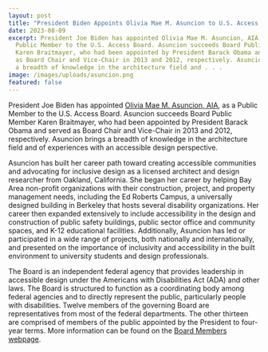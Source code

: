 ```yaml
---
layout: post
title: "President Biden Appoints Olivia Mae M. Asuncion to U.S. Access Board "
date: 2023-08-09
excerpt: President Joe Biden has appointed Olivia Mae M. Asuncion, AIA, as a
  Public Member to the U.S. Access Board. Asuncion succeeds Board Public Member
  Karen Braitmayer, who had been appointed by President Barack Obama and served
  as Board Chair and Vice-Chair in 2013 and 2012, respectively. Asuncion brings
  a breadth of knowledge in the architecture field and . . .
image: /images/uploads/asuncion.png
featured: false
---
```

President Joe Biden has appointed [Olivia Mae M. Asuncion, AIA](https://www.access-board.gov/about/board-members/olivia-mae-m-asuncion/), as a Public Member to the U.S. Access Board. Asuncion succeeds Board Public Member Karen Braitmayer, who had been appointed by President Barack Obama and served as Board Chair and Vice-Chair in 2013 and 2012, respectively. Asuncion brings a breadth of knowledge in the architecture field and of experiences with an accessible design perspective.  

Asuncion has built her career path toward creating accessible communities and advocating for inclusive design as a licensed architect and design researcher from Oakland, California. She began her career by helping Bay Area non-profit organizations with their construction, project, and property management needs, including the Ed Roberts Campus, a universally designed building in Berkeley that hosts several disability organizations. Her career then expanded extensively to include accessibility in the design and construction of public safety buildings, public sector office and community spaces, and K-12 educational facilities. Additionally, Asuncion has led or participated in a wide range of projects, both nationally and internationally, and presented on the importance of inclusivity and accessibility in the built environment to university students and design professionals. 

The Board is an independent federal agency that provides leadership in accessible design under the Americans with Disabilities Act (ADA) and other laws. The Board is structured to function as a coordinating body among federal agencies and to directly represent the public, particularly people with disabilities. Twelve members of the governing Board are representatives from most of the federal departments. The other thirteen are comprised of members of the public appointed by the President to four-year terms. More information can be found on the [Board Members webpage](https://www.access-board.gov/about/board-members/).
